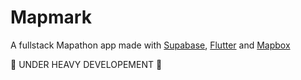# Mapmark

A fullstack Mapathon app made with [Supabase](https://supabase.com/), [Flutter](https://flutter.dev/) and [Mapbox](https://www.mapbox.com/)

🚧 UNDER HEAVY DEVELOPEMENT 🚧

